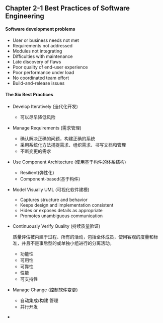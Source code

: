 ## Chapter 2-1 Best Practices of Software Engineering

#### Software development problems

* User or business needs not met
* Requirements not addressed
* Modules not integrating
* Difficulties with maintenance
* Late discovery of flaws
* Poor quality of end-user experience
* Poor performance under load
* No coordinated team effort
* Build-and-release issues

#### The Six Best Practices

* Develop Iteratively (迭代化开发) 
  * 可以尽早降低风险

* Manage Requirements (需求管理)
  * 确认解决正确的问题，构建正确的系统
  * 采用系统化方法捕捉需求、组织需求、书写文档和管理
  * 不断变更的需求

* Use Component Architecture (使用基于构件的体系结构)
  * Resilient(弹性化)
  * Component-based(基于构件)

* Model Visually UML (可视化软件建模)
  * Captures structure and behavior
  * Keeps design and implementation consistent
  * Hides or exposes details as appropriate
  * Promotes unambiguous communication

* Continuously Verify Quality (持续质量验证)

  质量评估被内建于过程、所有的活动，包括全体成员，使用客观的度量和标准，并且不是事后型的或单独小组进行的分离活动。

  * 功能性
  * 可用性
  * 可靠性
  * 性能
  * 可支持性

* Manage Change (控制软件变更)

  * 自动集成/构建 管理
  * 并行开发

* ​